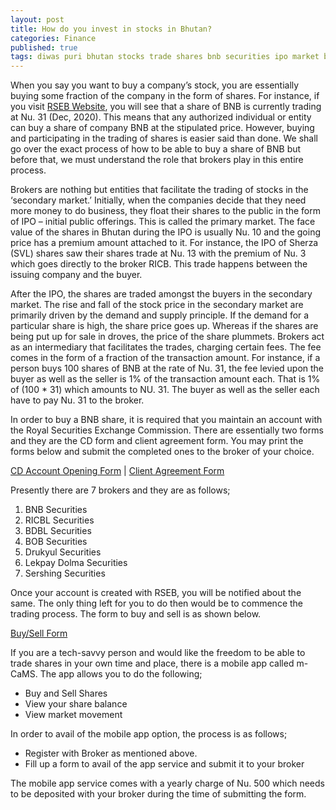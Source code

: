 ```yaml
---
layout: post
title: How do you invest in stocks in Bhutan?
categories: Finance
published: true
tags: diwas puri bhutan stocks trade shares bnb securities ipo market buy sell rseb
---
```


When you say you want to buy a company’s stock, you are essentially buying some fraction of the company in the form of shares. For instance, if you visit [RSEB Website](https://rsebl.org.bt/), you will see that a share of BNB is currently trading at Nu. 31 (Dec, 2020). This means that any authorized individual or entity can buy a share of company BNB at the stipulated price. However, buying and participating in the trading of shares is easier said than done.  We shall go over the exact process of how to be able to buy a share of BNB but before that, we must understand the role that brokers play in this entire process.

Brokers are nothing but entities that facilitate the trading of stocks in the ‘secondary market.’ Initially, when the companies decide that they need more money to do business, they float their shares to the public in the form of IPO – initial public offerings. This is called the primary market. The face value of the shares in Bhutan during the IPO is usually Nu. 10 and the going price has a premium amount attached to it. For instance, the IPO of Sherza (SVL) shares saw their shares trade at Nu. 13 with the premium of Nu. 3 which goes directly to the broker RICB. This trade happens between the issuing company and the buyer. 

After the IPO, the shares are traded amongst the buyers in the secondary market. The rise and fall of the stock price in the secondary market are primarily driven by the demand and supply principle. If the demand for a particular share is high, the share price goes up. Whereas if the shares are being put up for sale in droves, the price of the share plummets. Brokers act as an intermediary that facilitates the trades, charging certain fees. The fee comes in the form of a fraction of the transaction amount. For instance, if a person buys 100 shares of BNB at the rate of Nu. 31, the fee levied upon the buyer as well as the seller is 1% of the transaction amount each. That is 1% of (100 * 31) which amounts to NU. 31. The buyer as well as the seller each have to pay Nu. 31 to the broker. 

In order to buy a BNB share, it is required that you maintain an account with the Royal Securities Exchange Commission. There are essentially two forms and they are the CD form and client agreement form. You may print the forms below and submit the completed ones to the broker of your choice.

[CD Account Opening Form](https://www.bnb.bt/wp-content/uploads/dld/FORMS/BNBL%20Securities/I.%20CD%20ACCOUNT%20OPENING%20FORM.pdf)   |       [Client Agreement Form](https://www.bnb.bt/wp-content/uploads/dld/FORMS/BNBL%20Securities/II.%20CLIENT%20AGREEMENT%20FORM.pdf)

Presently there are 7 brokers and they are as follows;

1. BNB Securities
2. RICBL Securities
3. BDBL Securities
4. BOB Securities
5. Drukyul Securities
6. Lekpay Dolma Securities
7. Sershing Securities

Once your account is created with RSEB, you will be notified about the same. The only thing left for you to do then would be to commence the trading process. The form to buy and sell is as shown below.

[Buy/Sell Form](https://www.bnb.bt/wp-content/uploads/dld/FORMS/BNBL%20Securities/III.%20Order_form.pdf)

If you are a tech-savvy person and would like the freedom to be able to trade shares in your own time and place, there is a mobile app called m-CaMS. The app allows you to do the following;

- Buy and Sell Shares
- View your share balance
- View market movement

In order to avail of the mobile app option, the process is as follows;

- Register with Broker as mentioned above.
- Fill up a form to avail of the app service and submit it to your broker

The mobile app service comes with a yearly charge of Nu. 500 which needs to be deposited with your broker during the time of submitting the form.